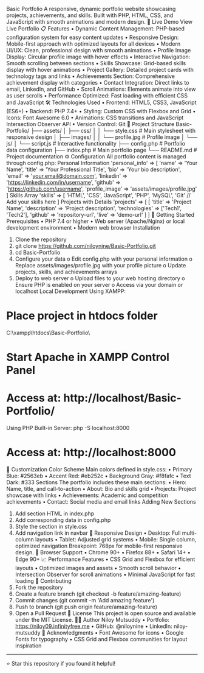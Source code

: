 Basic Portfolio
A responsive, dynamic portfolio website showcasing projects, achievements, and skills. Built with PHP, HTML, CSS, and JavaScript with smooth animations and modern design.
🚀 Live Demo
View Live Portfolio
📋 Features
•	Dynamic Content Management: PHP-based configuration system for easy content updates
•	Responsive Design: Mobile-first approach with optimized layouts for all devices
•	Modern UI/UX: Clean, professional design with smooth animations
•	Profile Image Display: Circular profile image with hover effects
•	Interactive Navigation: Smooth scrolling between sections
•	Skills Showcase: Grid-based skills display with hover animations
•	Project Gallery: Detailed project cards with technology tags and links
•	Achievements Section: Comprehensive achievement display with categories
•	Contact Integration: Direct links to email, LinkedIn, and GitHub
•	Scroll Animations: Elements animate into view as user scrolls
•	Performance Optimized: Fast loading with efficient CSS and JavaScript
🛠️ Technologies Used
•	Frontend: HTML5, CSS3, JavaScript (ES6+)
•	Backend: PHP 7.4+
•	Styling: Custom CSS with Flexbox and Grid
•	Icons: Font Awesome 6.0
•	Animations: CSS transitions and JavaScript Intersection Observer API
•	Version Control: Git
📁 Project Structure
Basic-Portfolio/
├── assets/
│   ├── css/
│   │   └── style.css          # Main stylesheet with responsive design
│   ├── images/
│   │   └── profile.jpg        # Profile image
│   └── js/
│       └── script.js          # Interactive functionality
├── config.php                 # Portfolio data configuration
├── index.php                  # Main portfolio page
└── README.md                  # Project documentation
⚙️ Configuration
All portfolio content is managed through config.php:
Personal Information
'personal_info' => [
    'name' => 'Your Name',
    'title' => 'Your Professional Title',
    'bio' => 'Your bio description',
    'email' => 'your.email@domain.com',
    'linkedin' => 'https://linkedin.com/in/username',
    'github' => 'https://github.com/username',
    'profile_image' => 'assets/images/profile.jpg'
]
Skills Array
'skills' => [
    'HTML', 'CSS', 'JavaScript', 'PHP', 'MySQL', 'Git'
    // Add your skills here
]
Projects with Details
'projects' => [
    [
        'title' => 'Project Name',
        'description' => 'Project description',
        'technologies' => ['Tech1', 'Tech2'],
        'github' => 'repository-url',
        'live' => 'demo-url'
    ]
]
🚀 Getting Started
Prerequisites
•	PHP 7.4 or higher
•	Web server (Apache/Nginx) or local development environment
•	Modern web browser
Installation
1.	Clone the repository
2.	git clone https://github.com/niloynine/Basic-Portfolio.git
3.	cd Basic-Portfolio
4.	Configure your data
o	Edit config.php with your personal information
o	Replace assets/images/profile.jpg with your profile picture
o	Update projects, skills, and achievements arrays
5.	Deploy to web server
o	Upload files to your web hosting directory
o	Ensure PHP is enabled on your server
o	Access via your domain or localhost
Local Development
Using XAMPP:
# Place project in htdocs folder
C:\xampp\htdocs\Basic-Portfolio\

# Start Apache in XAMPP Control Panel
# Access at: http://localhost/Basic-Portfolio/
Using PHP Built-in Server:
php -S localhost:8000
# Access at: http://localhost:8000
🎨 Customization
Color Scheme
Main colors defined in style.css:
•	Primary Blue: #2563eb
•	Accent Red: #eb252c
•	Background Gray: #f8fafc
•	Text Dark: #333
Sections
The portfolio includes these main sections:
•	Hero: Name, title, and call-to-action
•	About: Bio and skills grid
•	Projects: Project showcase with links
•	Achievements: Academic and competition achievements
•	Contact: Social media and email links
Adding New Sections
1.	Add section HTML in index.php
2.	Add corresponding data in config.php
3.	Style the section in style.css
4.	Add navigation link in navbar
📱 Responsive Design
•	Desktop: Full multi-column layouts
•	Tablet: Adjusted grid systems
•	Mobile: Single column, optimized navigation
Breakpoint: 768px for mobile-first responsive design.
🔧 Browser Support
•	Chrome 90+
•	Firefox 88+
•	Safari 14+
•	Edge 90+
📈 Performance Features
•	CSS Grid and Flexbox for efficient layouts
•	Optimized images and assets
•	Smooth scroll behavior
•	Intersection Observer for scroll animations
•	Minimal JavaScript for fast loading
🤝 Contributing
1.	Fork the repository
2.	Create a feature branch (git checkout -b feature/amazing-feature)
3.	Commit changes (git commit -m 'Add amazing feature')
4.	Push to branch (git push origin feature/amazing-feature)
5.	Open a Pull Request
📝 License
This project is open source and available under the MIT License.
👨‍💻 Author
Niloy Mutsuddy
•	Portfolio: https://niloy09.infinityfree.me
•	GitHub: @niloynine
•	LinkedIn: niloy-mutsuddy
🙏 Acknowledgments
•	Font Awesome for icons
•	Google Fonts for typography
•	CSS Grid and Flexbox communities for layout inspiration
________________________________________
⭐ Star this repository if you found it helpful!

